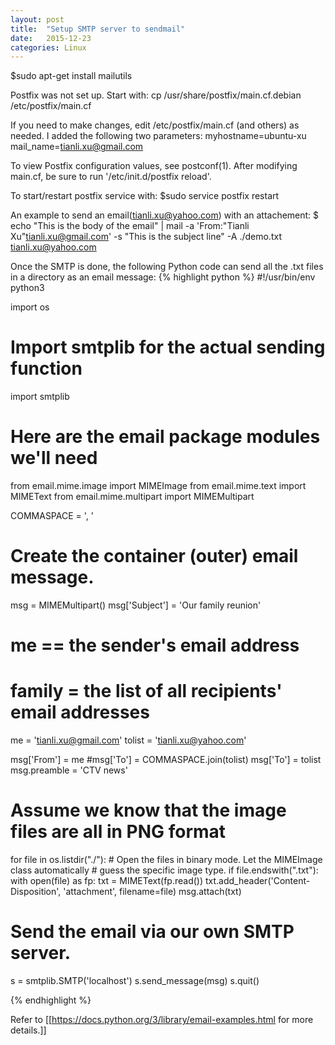 ```yaml
---
layout: post
title:  "Setup SMTP server to sendmail"
date:   2015-12-23
categories: Linux
---
```

$sudo apt-get install mailutils

Postfix was not set up.  Start with:
  cp /usr/share/postfix/main.cf.debian /etc/postfix/main.cf

If you need to make changes, edit
  /etc/postfix/main.cf (and others) as needed.
I added the following two parameters:
  myhostname=ubuntu-xu
  mail_name=tianli.xu@gmail.com

To view Postfix configuration values, see postconf(1).
After modifying main.cf, be sure to run '/etc/init.d/postfix reload'.

To start/restart postfix service with:
$sudo service postfix restart

An example to send an email(tianli.xu@yahoo.com) with an attachement:
$ echo "This is the body of the email" | mail -a 'From:"Tianli Xu"<tianli.xu@gmail.com>' -s "This is the subject line" -A ./demo.txt tianli.xu@yahoo.com


Once the SMTP is done, the following Python code can send all the .txt files in a directory as an email message:
{% highlight python %}
#!/usr/bin/env python3

import os
# Import smtplib for the actual sending function
import smtplib

# Here are the email package modules we'll need
from email.mime.image import MIMEImage
from email.mime.text import MIMEText
from email.mime.multipart import MIMEMultipart

COMMASPACE = ', '

# Create the container (outer) email message.
msg = MIMEMultipart()
msg['Subject'] = 'Our family reunion'
# me == the sender's email address
# family = the list of all recipients' email addresses
me = 'tianli.xu@gmail.com'
tolist = 'tianli.xu@yahoo.com'

msg['From'] = me
#msg['To'] = COMMASPACE.join(tolist)
msg['To'] = tolist
msg.preamble = 'CTV news'

# Assume we know that the image files are all in PNG format
for file in os.listdir("./"):
    # Open the files in binary mode.  Let the MIMEImage class automatically
    # guess the specific image type.
    if file.endswith(".txt"):
        with open(file) as fp:
            txt = MIMEText(fp.read())
        txt.add_header('Content-Disposition', 'attachment', filename=file)
        msg.attach(txt)

# Send the email via our own SMTP server.
s = smtplib.SMTP('localhost')
s.send_message(msg)
s.quit()

{% endhighlight %}

Refer to [[https://docs.python.org/3/library/email-examples.html for more details.]]
